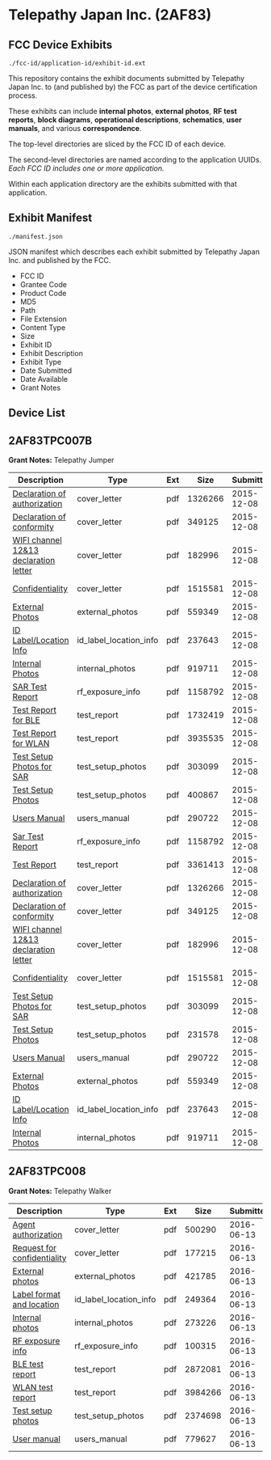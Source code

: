 # Telepathy Japan Inc. (2AF83)
## FCC Device Exhibits

```
./fcc-id/application-id/exhibit-id.ext
```

This repository contains the exhibit documents submitted by Telepathy Japan Inc. to (and published by) the FCC as part of the device certification process.

These exhibits can include **internal photos**, **external photos**, **RF test reports**, **block diagrams**, **operational descriptions**, **schematics**, **user manuals**, and various **correspondence**.

The top-level directories are sliced by the FCC ID of each device.

The second-level directories are named according to the application UUIDs. *Each FCC ID includes one or more application.*

Within each application directory are the exhibits submitted with that application. 

## Exhibit Manifest

```
./manifest.json
```

JSON manifest which describes each exhibit submitted by Telepathy Japan Inc. and published by the FCC.

- FCC ID
- Grantee Code
- Product Code
- MD5
- Path
- File Extension
- Content Type
- Size
- Exhibit ID
- Exhibit Description
- Exhibit Type
- Date Submitted
- Date Available
- Grant Notes

## Device List
## 2AF83TPC007B
**Grant Notes:** Telepathy Jumper

| Description | Type | Ext | Size | Submitted | Available |
| ----------- | ---- | --- | ---- | --------- | --------- |
| [Declaration of authorization](2AF83TPC007B/cf35dd91494ae1311a8edaa3875fe18a/2833730.pdf) | cover_letter | pdf | 1326266 | 2015-12-08 | 2015-12-08 |
| [Declaration of conformity](2AF83TPC007B/cf35dd91494ae1311a8edaa3875fe18a/2833731.pdf) | cover_letter | pdf | 349125 | 2015-12-08 | 2015-12-08 |
| [WIFI channel 12&13 declaration letter](2AF83TPC007B/cf35dd91494ae1311a8edaa3875fe18a/2833732.pdf) | cover_letter | pdf | 182996 | 2015-12-08 | 2015-12-08 |
| [Confidentiality](2AF83TPC007B/cf35dd91494ae1311a8edaa3875fe18a/2833916.pdf) | cover_letter | pdf | 1515581 | 2015-12-08 | 2015-12-08 |
| [External Photos](2AF83TPC007B/cf35dd91494ae1311a8edaa3875fe18a/2833713.pdf) | external_photos | pdf | 559349 | 2015-12-08 | 2015-12-08 |
| [ID Label/Location Info](2AF83TPC007B/cf35dd91494ae1311a8edaa3875fe18a/2833711.pdf) | id_label_location_info | pdf | 237643 | 2015-12-08 | 2015-12-08 |
| [Internal Photos](2AF83TPC007B/cf35dd91494ae1311a8edaa3875fe18a/2833712.pdf) | internal_photos | pdf | 919711 | 2015-12-08 | 2015-12-08 |
| [SAR Test Report](2AF83TPC007B/cf35dd91494ae1311a8edaa3875fe18a/2833735.pdf) | rf_exposure_info | pdf | 1158792 | 2015-12-08 | 2015-12-08 |
| [Test Report for BLE](2AF83TPC007B/cf35dd91494ae1311a8edaa3875fe18a/2833733.pdf) | test_report | pdf | 1732419 | 2015-12-08 | 2015-12-08 |
| [Test Report for WLAN](2AF83TPC007B/cf35dd91494ae1311a8edaa3875fe18a/2833734.pdf) | test_report | pdf | 3935535 | 2015-12-08 | 2015-12-08 |
| [Test Setup Photos for SAR](2AF83TPC007B/cf35dd91494ae1311a8edaa3875fe18a/2833714.pdf) | test_setup_photos | pdf | 303099 | 2015-12-08 | 2015-12-08 |
| [Test Setup Photos](2AF83TPC007B/cf35dd91494ae1311a8edaa3875fe18a/2833716.pdf) | test_setup_photos | pdf | 400867 | 2015-12-08 | 2015-12-08 |
| [Users Manual](2AF83TPC007B/cf35dd91494ae1311a8edaa3875fe18a/2833715.pdf) | users_manual | pdf | 290722 | 2015-12-08 | 2015-12-08 |
| [Sar Test Report](2AF83TPC007B/258f06416c71d63fedcb078508f259f4/2833735.pdf) | rf_exposure_info | pdf | 1158792 | 2015-12-08 | 2015-12-08 |
| [Test Report](2AF83TPC007B/258f06416c71d63fedcb078508f259f4/2833745.pdf) | test_report | pdf | 3361413 | 2015-12-08 | 2015-12-08 |
| [Declaration of authorization](2AF83TPC007B/258f06416c71d63fedcb078508f259f4/2833730.pdf) | cover_letter | pdf | 1326266 | 2015-12-08 | 2015-12-08 |
| [Declaration of conformity](2AF83TPC007B/258f06416c71d63fedcb078508f259f4/2833731.pdf) | cover_letter | pdf | 349125 | 2015-12-08 | 2015-12-08 |
| [WIFI channel 12&13 declaration letter](2AF83TPC007B/258f06416c71d63fedcb078508f259f4/2833732.pdf) | cover_letter | pdf | 182996 | 2015-12-08 | 2015-12-08 |
| [Confidentiality](2AF83TPC007B/258f06416c71d63fedcb078508f259f4/2833916.pdf) | cover_letter | pdf | 1515581 | 2015-12-08 | 2015-12-08 |
| [Test Setup Photos for SAR](2AF83TPC007B/258f06416c71d63fedcb078508f259f4/2833714.pdf) | test_setup_photos | pdf | 303099 | 2015-12-08 | 2015-12-08 |
| [Test Setup Photos](2AF83TPC007B/258f06416c71d63fedcb078508f259f4/2833738.pdf) | test_setup_photos | pdf | 231578 | 2015-12-08 | 2015-12-08 |
| [Users Manual](2AF83TPC007B/258f06416c71d63fedcb078508f259f4/2833715.pdf) | users_manual | pdf | 290722 | 2015-12-08 | 2015-12-08 |
| [External Photos](2AF83TPC007B/258f06416c71d63fedcb078508f259f4/2833713.pdf) | external_photos | pdf | 559349 | 2015-12-08 | 2015-12-08 |
| [ID Label/Location Info](2AF83TPC007B/258f06416c71d63fedcb078508f259f4/2833711.pdf) | id_label_location_info | pdf | 237643 | 2015-12-08 | 2015-12-08 |
| [Internal Photos](2AF83TPC007B/258f06416c71d63fedcb078508f259f4/2833712.pdf) | internal_photos | pdf | 919711 | 2015-12-08 | 2015-12-08 |
## 2AF83TPC008
**Grant Notes:** Telepathy Walker

| Description | Type | Ext | Size | Submitted | Available |
| ----------- | ---- | --- | ---- | --------- | --------- |
| [Agent authorization](2AF83TPC008/a7efb9e5e97a83805dcd7bb05e0f11a0/3025876.pdf) | cover_letter | pdf | 500290 | 2016-06-13 | 2016-06-13 |
| [Request for confidentiality](2AF83TPC008/a7efb9e5e97a83805dcd7bb05e0f11a0/3025877.pdf) | cover_letter | pdf | 177215 | 2016-06-13 | 2016-06-13 |
| [External photos](2AF83TPC008/a7efb9e5e97a83805dcd7bb05e0f11a0/3025878.pdf) | external_photos | pdf | 421785 | 2016-06-13 | 2016-06-13 |
| [Label format and location](2AF83TPC008/a7efb9e5e97a83805dcd7bb05e0f11a0/3025880.pdf) | id_label_location_info | pdf | 249364 | 2016-06-13 | 2016-06-13 |
| [Internal photos](2AF83TPC008/a7efb9e5e97a83805dcd7bb05e0f11a0/3025879.pdf) | internal_photos | pdf | 273226 | 2016-06-13 | 2016-06-13 |
| [RF exposure info](2AF83TPC008/a7efb9e5e97a83805dcd7bb05e0f11a0/3025900.pdf) | rf_exposure_info | pdf | 100315 | 2016-06-13 | 2016-06-13 |
| [BLE test report](2AF83TPC008/a7efb9e5e97a83805dcd7bb05e0f11a0/3025901.pdf) | test_report | pdf | 2872081 | 2016-06-13 | 2016-06-13 |
| [WLAN test report](2AF83TPC008/a7efb9e5e97a83805dcd7bb05e0f11a0/3025902.pdf) | test_report | pdf | 3984266 | 2016-06-13 | 2016-06-13 |
| [Test setup photos](2AF83TPC008/a7efb9e5e97a83805dcd7bb05e0f11a0/3025903.pdf) | test_setup_photos | pdf | 2374698 | 2016-06-13 | 2016-06-13 |
| [User manual](2AF83TPC008/a7efb9e5e97a83805dcd7bb05e0f11a0/3025881.pdf) | users_manual | pdf | 779627 | 2016-06-13 | 2016-06-13 |
